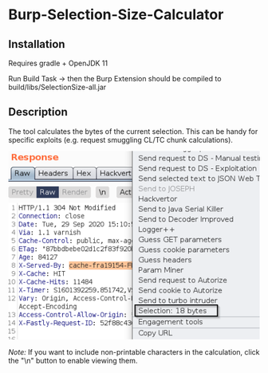 # Burp-Selection-Size-Calculator

## Installation
Requires gradle + OpenJDK 11

Run Build Task -> then the Burp Extension should be compiled to build/libs/SelectionSize-all.jar

## Description
The tool calculates the bytes of the current selection. This can be handy for specific exploits (e.g. request smuggling CL/TC chunk calculations).

![Example Screenshot](https://github.com/rauschecker/Burp-Selection-Size-Calculator/blob/master/example/tool-example.png)

*Note:* If you want to include non-printable characters in the calculation, click the "\n" button to enable viewing them.
